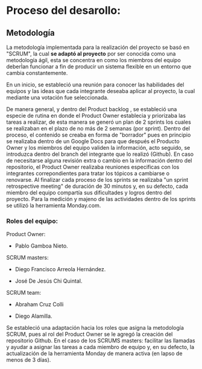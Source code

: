 # Proceso del desarollo:

## Metodología


La metodología implementada para la realización del proyecto se basó en "SCRUM", la cual **se adaptó al proyecto** por ser conocida como una metodología ágil, esta se concentra en como los miembros del equipo deberÌan funcionar a fin de producir un sistema flexible en un entorno que cambia constantemente.

En un inicio, se estableció una reunión para conocer las habilidades del equipos y las ideas que cada integrante deseaba aplicar al proyecto, la cual mediante una votación fue seleccionada.

De manera general, y dentro del Product backlog , se estableció una especie de rutina en donde el Product Owner establecia y priorizaba las tareas a realizar, de esta manera se generó un plan de 2 sprints los cuales se realizaban en el plazo de no más de 2 semanas (por sprint). Dentro del proceso, el contenido se creaba en forma de "borrador" pues en principio se realizaba dentro de un Google Docs para que después el Producto Owner y los miembros del equipo validen la información, acto seguido, se introduzca dentro del branch del integrante que lo realizó (Github). En caso de necesitarse alguna revisión extra o cambio en la información dentro del repositorio, el Product Owner realizaba reuniones especificas con los integrantes correpondientes para tratar los tópicos a cambiarse o renovarse. Al finalizar cada proceso de los sprints se realizaba "un sprint retrospective meeting" de duración de 30 minutos y, en su defecto, cada miembro del equipo compartía sus dificultades y logros dentro del proyecto. Para la medición y majeno de las actividades dentro de los sprints se utilizó la herramienta Monday.com.


### Roles del equipo:


Product Owner:


* Pablo Gamboa Nieto.



SCRUM masters:


* Diego Francisco Arreola Hernández.



* José De Jesús Chi Quintal.


SCRUM team:


* Abraham Cruz Colli


* Diego Alamilla.


Se estableció una adaptación hacia los roles que asigna la metodología SCRUM, pues al rol del Product Owner se le agregó la creación del repositorio Github. En el caso de los SCRUMS masters: facilitar las llamadas y ayudar a asignar las tareas a cada miembro de equipo y, en su defecto, la actualización de la herramienta Monday de manera activa (en lapso de menos de 3 días).









